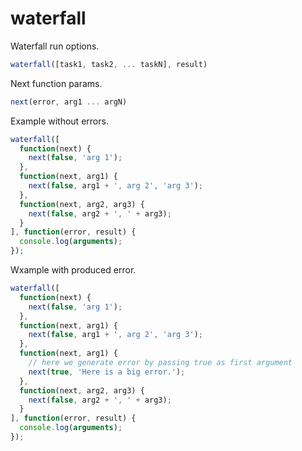 waterfall
=========

Waterfall run options.

```javascript
waterfall([task1, task2, ... taskN], result)
```

Next function params.

```javascript
next(error, arg1 ... argN)
```

Example without errors.

```javascript
waterfall([
  function(next) {
    next(false, 'arg 1');
  },
  function(next, arg1) {
    next(false, arg1 + ', arg 2', 'arg 3');
  },
  function(next, arg2, arg3) {
    next(false, arg2 + ', ' + arg3);
  }
], function(error, result) {
  console.log(arguments);
});
```

Wxample with produced error.

```javascript
waterfall([
  function(next) {
    next(false, 'arg 1');
  },
  function(next, arg1) {
    next(false, arg1 + ', arg 2', 'arg 3');
  },
  function(next, arg1) {
    // here we generate error by passing true as first argument
    next(true, 'Here is a big error.');
  },
  function(next, arg2, arg3) {
    next(false, arg2 + ', ' + arg3);
  }
], function(error, result) {
  console.log(arguments);
});
```
